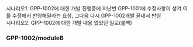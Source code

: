 시나리오1. GPP-1002에 대한 개발 진행중에 지난번 GPP-1001에 수정사항이 생겨 이를 수정해서 반영해달라는 요청, 그다음 다시 GPP-1002개발 끝내서 반영<br>
시나리오2. GPP-1002에 대한 개발 내용 없었던 일로(롤백)
### GPP-1002/moduleB